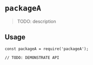 # `packageA`

> TODO: description

## Usage

```
const packageA = require('packageA');

// TODO: DEMONSTRATE API
```
